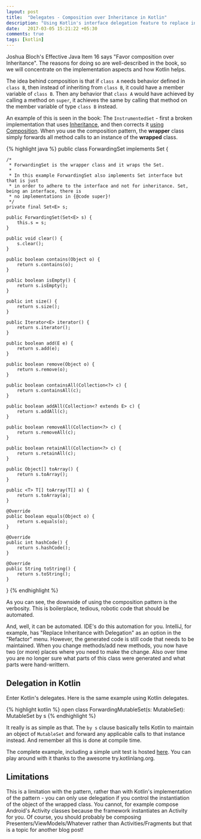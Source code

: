 ```yaml
---
layout: post
title:  "Delegates - Composition over Inheritance in Kotlin"
description: "Using Kotlin's interface delegation feature to replace inheritance with composition"
date:   2017-03-05 15:21:22 +05:30
comments: true
tags: [kotlin]
---
```


Joshua Bloch's Effective Java Item 16 says "Favor composition over Inheritance". The reasons for doing so are well-described in the book, so we will concentrate on the implementation aspects and how Kotlin helps. 

The idea behind composition is that if `class A` needs behavior defined in `class B`, then instead of inheriting from `class B`, it could have a member variable of `class B`. Then any behavior that `class A` would have achieved by calling a method on `super`, it achieves the same by calling that method on the member variable of type `class B` instead. 

An example of this is seen in the book: The `InstrumentedSet` - first a broken implementation that uses [Inheritance](https://github.com/marhan/effective-java-examples/blob/master/src/main/java/org/effectivejava/examples/chapter04/item16/InstrumentedHashSet.java), and then corrects it [using](https://github.com/marhan/effective-java-examples/blob/master/src/main/java/org/effectivejava/examples/chapter04/item16/ForwardingSet.java) [Composition](https://github.com/marhan/effective-java-examples/blob/master/src/main/java/org/effectivejava/examples/chapter04/item16/InstrumentedSet.java). When you use the composition pattern, the **wrapper** class simply forwards all method calls to an instance of the **wrapped** class.

{% highlight java %}
public class ForwardingSet<E> implements Set<E> {
	
	/*
	 * ForwardingSet is the wrapper class and it wraps the Set.
	 *
	 * In this example ForwardingSet also implements Set interface but that is just 
	 * in order to adhere to the interface and not for inheritance. Set, being an interface, there is
	 * no implementations in {@code super}!
	 */
	private final Set<E> s; 

	public ForwardingSet(Set<E> s) {
		this.s = s;
	}

	public void clear() {
		s.clear();
	}

	public boolean contains(Object o) {
		return s.contains(o);
	}

	public boolean isEmpty() {
		return s.isEmpty();
	}

	public int size() {
		return s.size();
	}

	public Iterator<E> iterator() {
		return s.iterator();
	}

	public boolean add(E e) {
		return s.add(e);
	}

	public boolean remove(Object o) {
		return s.remove(o);
	}

	public boolean containsAll(Collection<?> c) {
		return s.containsAll(c);
	}

	public boolean addAll(Collection<? extends E> c) {
		return s.addAll(c);
	}

	public boolean removeAll(Collection<?> c) {
		return s.removeAll(c);
	}

	public boolean retainAll(Collection<?> c) {
		return s.retainAll(c);
	}

	public Object[] toArray() {
		return s.toArray();
	}

	public <T> T[] toArray(T[] a) {
		return s.toArray(a);
	}

	@Override
	public boolean equals(Object o) {
		return s.equals(o);
	}

	@Override
	public int hashCode() {
		return s.hashCode();
	}

	@Override
	public String toString() {
		return s.toString();
	}
}
{% endhighlight %}

As you can see, the downside of using the composition pattern is the verbosity. This is boilerplace, tedious, robotic code that should be automated.

And, well, it can be automated. IDE's do this automation for you. IntelliJ, for example, has "Replace Inheritance with Delegation" as an option in the "Refactor" menu. However, the generated code is still code that needs to be maintained. When you change methods/add new methods, you now have two (or more) places where you need to make the change. Also over time you are no longer sure what parts of this class were generated and what parts were hand-writtern.

## Delegation in Kotlin

Enter Kotlin's delegates. Here is the same example using Kotlin delegates.

{% highlight kotlin %}
 open class ForwardingMutableSet<E>(s: MutableSet<E>): MutableSet<E> by s
{% endhighlight %}

It really is as simple as that. The `by s` clause basically tells Kotlin to maintain an object of `MutableSet` and forward any applicable calls to that instance instead. And remember all this is done at compile time.

The complete example, including a simple unit test is hosted [here](http://try.kotlinlang.org/#/UserProjects/r6h47rducuggpve5g1l4d2d8nd/on2i6nnt4armofoep69ch5qknk). You can play around with it thanks to the awesome try.kotlinlang.org.

## Limitations

This is a limitation with the pattern, rather than with Kotlin's implementation of the pattern - you can only use delegation if you control the instantiation of the object of the wrapped class. You cannot, for example compose Android's Activity classes because the framework instantiates an Activity for you. Of course, you should probably be composing Presenters/ViewModels/Whatever rather than Activities/Fragments but that is a topic for another blog post!
